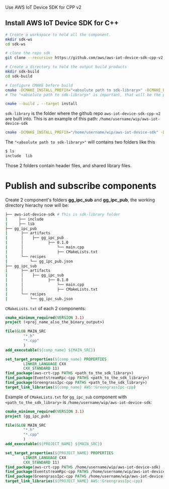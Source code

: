 Use AWS IoT Device SDK for CPP v2

## Install AWS IoT Device SDK for C++

```bash
# Create a workspace to hold all the component.
mkdir sdk-ws
cd sdk-ws

# clone the repo sdk
git clone --recursive https://github.com/aws/aws-iot-device-sdk-cpp-v2.git

# Create a directory to hold the output build products
mkdir sdk-build
cd sdk-build

# Configure CMAKE before build
cmake -DCMAKE_INSTALL_PREFIX="<absolute path to sdk-library>" -DCMAKE_BUILD_TYPE="Debug" ../aws-iot-device-sdk-cpp-v2
# The "<absolute path to sdk-library>" is important, that will be the place for us to link to all the output libraries component

cmake --build . --target install
```
``sdk-library`` is the folder where the github repo ``aws-iot-device-sdk-cpp-v2`` are built into. This is an example of this path: ``/home/username/wip/aws-iot-device-sdk``

```sh
cmake -DCMAKE_INSTALL_PREFIX="/home/username/wip/aws-iot-device-sdk" -DCMAKE_BUILD_TYPE="Debug" ../aws-iot-device-sdk-cpp-v2
```

The ```"<absolute path to sdk-library>"``` will contains two folders like this
```sh
$ ls
include  lib
```
Those 2 folders contain header files, and shared library files.
# Publish and subscribe components

Create 2 component's folders **gg_ipc_sub** and **gg_ipc_pub**, the working directory hierachy now will be:

```sh
├── aws-iot-device-sdk # This is sdk-library folder
|     ├── include
|     ├── lib
├── gg_ipc_pub
|      ├── artifacts
|      │    ├── gg_ipc_pub
|      │           ├── 0.1.0
|      │               └── main.cpp
|      │               ├── CMakeLists.txt
|      └── recipes
|          └── gg_ipc_pub.json
├── gg_ipc_sub
|      ├── artifacts
|      │    ├── gg_ipc_sub
|      │           ├── 0.1.0
|      │               └── main.cpp
|      │               ├── CMakeLists.txt
|      └── recipes
|          └── gg_ipc_sub.json
```
``CMakeLists.txt`` of each 2 components:
```cmake
cmake_minimum_required(VERSION 3.1)
project (<proj_name_also_the_binary_output>)

file(GLOB MAIN_SRC
        "*.h"
        "*.cpp"
        )
add_executable(${comp_name} ${MAIN_SRC})

set_target_properties(${comp_name} PROPERTIES
        LINKER_LANGUAGE CXX
        CXX_STANDARD 11)
find_package(aws-crt-cpp PATHS <path_to_the_sdk_library>)
find_package(EventstreamRpc-cpp PATHS <path_to_the_sdk_library>)
find_package(GreengrassIpc-cpp PATHS <path_to_the_sdk_library>)
target_link_libraries(${comp_name} AWS::GreengrassIpc-cpp)
```
Example of ``CMakeLists.txt`` for ``gg_ipc_sub`` component with ``<path_to_the_sdk_library>`` is ``/home/username/wip/aws-iot-device-sdk``:

```cmake
cmake_minimum_required(VERSION 3.1)
project (gg_ipc_pub)

file(GLOB MAIN_SRC
        "*.h"
        "*.cpp"
        )
add_executable(${PROJECT_NAME} ${MAIN_SRC})

set_target_properties(${PROJECT_NAME} PROPERTIES
        LINKER_LANGUAGE CXX
        CXX_STANDARD 11)
find_package(aws-crt-cpp PATHS /home/username/wip/aws-iot-device-sdk)
find_package(EventstreamRpc-cpp PATHS /home/username/wip/aws-iot-device-sdk)
find_package(GreengrassIpc-cpp PATHS /home/username/wip/aws-iot-device-sdk)
target_link_libraries(${PROJECT_NAME} AWS::GreengrassIpc-cpp)
```
